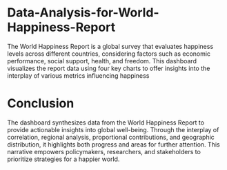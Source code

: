# Data-Analysis-for-World-Happiness-Report
The World Happiness Report is a global survey that evaluates happiness levels across different countries, considering factors such as economic performance, social support, health, and freedom. This dashboard visualizes the report data using four key charts to offer insights into the interplay of various metrics influencing happiness

# Conclusion
The dashboard synthesizes data from the World Happiness Report to provide actionable insights into global well-being. Through the interplay of correlation, regional analysis, proportional contributions, and geographic distribution, it highlights both progress and areas for further attention. This narrative empowers policymakers, researchers, and stakeholders to prioritize strategies for a happier world.

